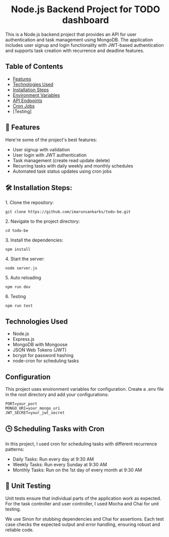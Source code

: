 <h1 align="center" id="title">Node.js Backend Project for TODO dashboard</h1>

<p id="description">This is a Node.js backend project that provides an API for user authentication and task management using MongoDB. The application includes user signup and login functionality with JWT-based authentication and supports task creation with recurrence and deadline features.</p>

## Table of Contents

- [Features](#-features)
- [Technologies Used](#technologies-used)
- [Installation Steps](#%EF%B8%8F-installation-steps)
- [Environment Variables](#environment-variables)
- [API Endpoints](#api-endpoints)
- [Cron Jobs](#cron-jobs)
- [Testing]
  
## <h2>🧐 Features</h2>

Here're some of the project's best features:

*   User signup with validation
*   User login with JWT authentication
*   Task management (create read update delete)
*   Recurring tasks with daily weekly and monthly schedules
*   Automated task status updates using cron jobs

<h2>🛠️ Installation Steps:</h2>

<p>1. Clone the repository:</p>

```
git clone https://github.com/imarunsankarks/todo-be.git
```

<p>2. Navigate to the project directory:</p>

```
cd todo-be
```

<p>3. Install the dependencies:</p>

```
npm install
```

<p>4. Start the server:</p>

```
node server.js
```

<p>5. Auto reloading</p>

```
npm run dev
```

<p>6. Testing</p>

```
npm run test
```

## Technologies Used

- Node.js
- Express.js
- MongoDB with Mongoose
- JSON Web Tokens (JWT)
- bcrypt for password hashing
- node-cron for scheduling tasks

## Configuration
This project uses environment variables for configuration. Create a .env file in the root directory and add your configurations:
```
PORT=your_port
MONGO_URI=your_mongo_uri
JWT_SECRET=your_jwt_secret
```

## 🕒 Scheduling Tasks with Cron
In this project, I used cron for scheduling tasks with different recurrence patterns:
- Daily Tasks: Run every day at 9:30 AM
- Weekly Tasks: Run every Sunday at 9:30 AM
- Monthly Tasks: Run on the 1st day of every month at 9:30 AM

## 🧪 Unit Testing
Unit tests ensure that individual parts of the application work as expected. For the task controller and user controller, I used Mocha and Chai for unit testing.

We use Sinon for stubbing dependencies and Chai for assertions. Each test case checks the expected output and error handling, ensuring robust and reliable code.


